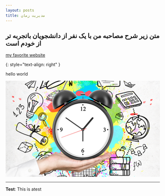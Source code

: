 ```yaml
---
layout: posts
title: مدیریت زمان
---
```


## متن زیر شرح مصاحبه من با یک نفر از دانشجویان باتجربه تر از خودم است



[my favorite website](http://www.google.com)


{: style="text-align: right" }


hello world






![alt text](../assets/images/timemanagement.png "Time Management")

---
**Test**: This is atest
